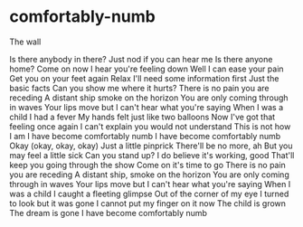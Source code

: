 # comfortably-numb
The wall




Is there anybody in there?
Just nod if you can hear me
Is there anyone home?
Come on now
I hear you're feeling down
Well I can ease your pain
Get you on your feet again
Relax
I'll need some information first
Just the basic facts
Can you show me where it hurts?
There is no pain you are receding
A distant ship smoke on the horizon
You are only coming through in waves
Your lips move but I can't hear what you're saying
When I was a child I had a fever
My hands felt just like two balloons
Now I've got that feeling once again
I can't explain you would not understand
This is not how I am
I have become comfortably numb
I have become comfortably numb
Okay (okay, okay, okay)
Just a little pinprick
There'll be no more, ah
But you may feel a little sick
Can you stand up?
I do believe it's working, good
That'll keep you going through the show
Come on it's time to go
There is no pain you are receding
A distant ship, smoke on the horizon
You are only coming through in waves
Your lips move but I can't hear what you're saying
When I was a child
I caught a fleeting glimpse
Out of the corner of my eye
I turned to look but it was gone
I cannot put my finger on it now
The child is grown
The dream is gone
I have become comfortably numb
